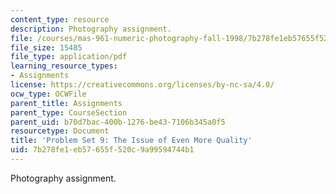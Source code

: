 ```yaml
---
content_type: resource
description: Photography assignment.
file: /courses/mas-961-numeric-photography-fall-1998/7b278fe1eb57655f520c9a99594744b1_ps9.pdf
file_size: 15485
file_type: application/pdf
learning_resource_types:
- Assignments
license: https://creativecommons.org/licenses/by-nc-sa/4.0/
ocw_type: OCWFile
parent_title: Assignments
parent_type: CourseSection
parent_uid: b70d7bac-400b-1276-be43-7106b345a0f5
resourcetype: Document
title: 'Problem Set 9: The Issue of Even More Quality'
uid: 7b278fe1-eb57-655f-520c-9a99594744b1
---
```

Photography assignment.